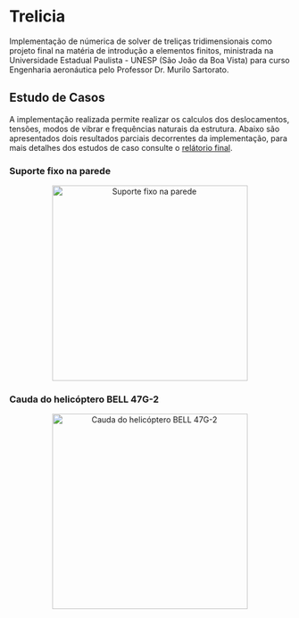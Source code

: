 # Trelicia
Implementação de númerica de solver de treliças tridimensionais como projeto final na matéria de introdução a elementos finitos, ministrada na Universidade Estadual Paulista - UNESP (São João da Boa Vista) para curso Engenharia aeronáutica pelo Professor Dr. Murilo Sartorato.

## Estudo de Casos
A implementação realizada permite realizar os calculos dos deslocamentos, tensões, modos de vibrar e frequências naturais da estrutura. Abaixo são apresentados dois resultados parciais decorrentes da implementação, para mais detalhes dos estudos de caso consulte o [relátorio final](https://github.com/marcy3ait/ProjetoFinal/blob/master/Implementa%C3%A7%C3%A3o.md).

### Suporte fixo na parede

<p align="center">
  <img src="your_relative_path_here" width="350" title="Suporte fixo na parede">
  
</p>

### Cauda do helicóptero BELL 47G-2

<p align="center">
  <img src="your_relative_path_here" width="350" title="Cauda do helicóptero BELL 47G-2">
 
</p>

